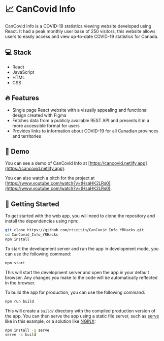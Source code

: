 # 📈 CanCovid Info
CanCovid Info is a COVID-19 statistics viewing website developed using React. It had a peak monthly user base of 250 visitors, this website allows users to easily access and view up-to-date COVID-19 statistics for Canada.

## 💻 Stack
- React
- JavaScript
- HTML
- CSS

## 🔥 Features
- Single page React website with a visually appealing and functional design created with Figma
- Fetches data from a publicly available REST API and presents it in a more accessible format for users
- Provides links to information about COVID-19 for all Canadian provinces and territories

## 🎥 Demo
You can see a demo of CanCovid Info at [https://cancovid.netlify.app](https://cancovid.netlify.app).

You can also watch a pitch for the project at [https://www.youtube.com/watch?v=tHsaHK2LRs0](https://www.youtube.com/watch?v=tHsaHK2LRs0).


## 🚀 Getting Started

To get started with the web app, you will need to clone the repository and install the dependencies using npm:

```bash
git clone https://github.com/rtseitin/CanCovid_Info_YRHacks.git
cd CanCovid_Info_YRHacks
npm install
```

To start the development server and run the app in development mode, you can use the following command:

```bash
npm start
```

This will start the development server and open the app in your default browser. Any changes you make to the code will be automatically reflected in the browser.

To build the app for production, you can use the following command:

```bash
npm run build
```

This will create a `build/` directory with the compiled production version of the app. You can then serve the app using a static file server, such as [serve](https://www.npmjs.com/package/serve) like in this example, or a solution like [NGINX](https://www.nginx.com/):

```bash
npm install -g serve
serve -s build
```
